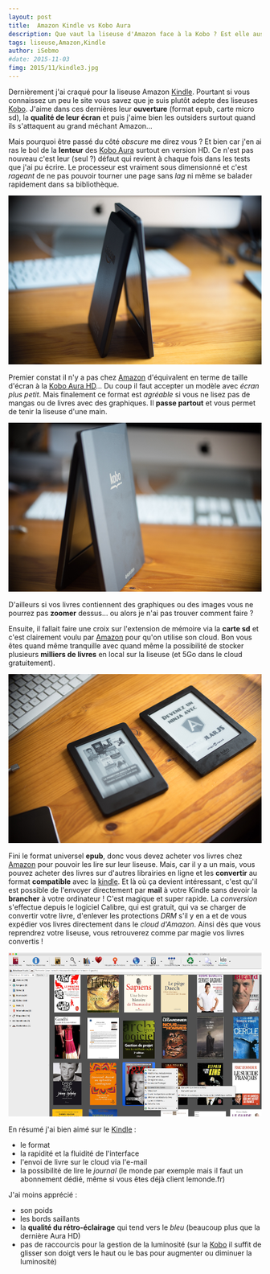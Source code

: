 ```yaml
---
layout: post
title:  Amazon Kindle vs Kobo Aura
description: Que vaut la liseuse d'Amazon face à la Kobo ? Est elle aussi fermée qu'on le prêtant ?
tags: liseuse,Amazon,Kindle 
author: iSebmo
#date: 2015-11-03
fimg: 2015/11/kindle3.jpg
---
```


Dernièrement j'ai craqué pour la liseuse Amazon [Kindle][kindle]. Pourtant si vous connaissez un peu le site vous savez que je suis plutôt adepte des liseuses [Kobo][aurahd]. J'aime dans ces dernières leur **ouverture** (format epub, carte micro sd), la **qualité de leur écran** et puis j'aime bien les outsiders surtout quand ils s'attaquent au grand méchant Amazon...

Mais pourquoi être passé du côté *obscure* me direz vous ? Et bien car j'en ai ras le bol de la **lenteur** des [Kobo Aura][aurahd] surtout en version HD. Ce n'est pas nouveau c'est leur (seul ?) défaut qui revient à chaque fois dans les tests que j'ai pu écrire. Le processeur est vraiment sous dimensionné et c'est *rageant* de ne pas pouvoir tourner une page sans *lag* ni même se balader rapidement dans sa bibliothèque. 

![alt](/images/2015/11/kindle1.jpg)

Premier constat il n'y a pas chez [Amazon][kindle] d'équivalent en terme de taille d'écran à la [Kobo Aura HD][aurahd]... Du coup il faut accepter un modèle avec *écran plus petit*. 
Mais finalement ce format est *agréable* si vous ne lisez pas de mangas ou de livres avec des graphiques. Il **passe partout** et vous permet de tenir la liseuse d'une main.

![alt](/images/2015/11/kindle2.jpg)

D'ailleurs si vos livres contiennent des graphiques ou des images vous ne pourrez pas **zoomer** dessus... ou alors je n'ai pas trouver comment faire ?

Ensuite, il fallait faire une croix sur l'extension de mémoire via la **carte sd** et c'est clairement voulu par [Amazon][kindle] pour qu'on utilise son cloud. Bon vous êtes quand même tranquille avec quand même la possibilité de stocker plusieurs **milliers de livres** en local sur la liseuse (et 5Go dans le cloud gratuitement). 

![alt](/images/2015/11/kindle4.jpg)

Fini le format universel **epub**, donc vous devez acheter vos livres chez [Amazon][kindle] pour pouvoir les lire sur leur liseuse.
Mais, car il y a un mais, vous pouvez acheter des livres sur d'autres librairies en ligne et les **convertir** au format **compatible** avec la [kindle][kindle]. Et là où ça devient intéressant, c'est qu'il est possible de l'envoyer directement par **mail** à votre Kindle sans devoir la **brancher** à votre ordinateur ! C'est magique et super rapide.
La *conversion* s'effectue depuis le logiciel Calibre, qui est gratuit, qui va se charger de convertir votre livre, d'enlever les protections *DRM* s'il y en a et de vous expédier vos livres directement dans le *cloud d'Amazon*. Ainsi dès que vous reprendrez votre liseuse, vous retrouverez comme par magie vos livres convertis !

![alt](/images/2015/11/calibre.png)

En résumé j'ai bien aimé sur le [Kindle][kindle] :

* le format 
* la rapidité et la fluidité de l'interface 
* l'envoi de livre sur le cloud via l'e-mail 
* la possibilité de lire le *journal* (le monde par exemple mais il faut un abonnement dédié, même si vous êtes déjà client lemonde.fr)

J'ai moins apprécié :

* son poids
* les bords saillants 
* la **qualité du rétro-éclairage** qui tend vers le *bleu* (beaucoup plus que la dernière Aura HD)
* pas de raccourcis pour la gestion de la luminosité (sur la [Kobo][aurahd] il suffit de glisser son doigt vers le haut ou le bas pour augmenter ou diminuer la luminosité)

[kindle]: http://www.amazon.fr/nouveau-Paperwhite-R%C3%A9solution-%C3%A9clairage-int%C3%A9gr%C3%A9/dp/B00QJDO0QC/ref=sr_1_2?ie=UTF8&qid=1447399095&sr=8-2&keywords=kindle&tag=tfadafr-21
[aurahd]: http://www.amazon.fr/Kobo-Aura-H2O-Tablette-tactile/dp/B00N9ZVN90/ref=sr_1_3?ie=UTF8&qid=1447399121&sr=8-3&keywords=kobo+aura+hd&tag=tfadafr-21

